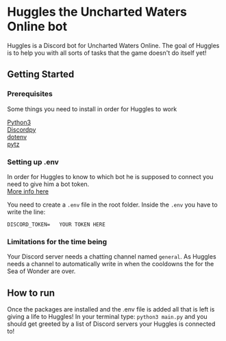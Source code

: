 # Huggles the Uncharted Waters Online bot

Huggles is a Discord bot for Uncharted Waters Online. The goal of Huggles is to help you with all sorts of tasks that the game doesn't do itself yet!

## Getting Started

### Prerequisites
Some things you need to install in order for Huggles to work

[Python3](https://www.python.org/downloads/)  
[Discordpy](https://pypi.org/project/discord.py/)  
[dotenv](https://pypi.org/project/python-dotenv/)  
[pytz](https://pypi.org/project/pytz/)  

### Setting up .env
In order for Huggles to know to which bot he is supposed to connect you need to give him a bot token.  
[More info here](https://discordpy.readthedocs.io/en/latest/discord.html)

You need to create a `.env` file in the root folder.
Inside the `.env` you have to write the line:
```
DISCORD_TOKEN=   YOUR TOKEN HERE
```

### Limitations for the time being
Your Discord server needs a chatting channel named `general`. As Huggles needs a channel to automatically write in when the cooldowns the for the Sea of Wonder are over.

## How to run
Once the packages are installed and the .env file is added all that is left is giving a life to Huggles!
In your terminal type: `python3 main.py` and you should get greeted by a list of Discord servers your Huggles is connected to!


